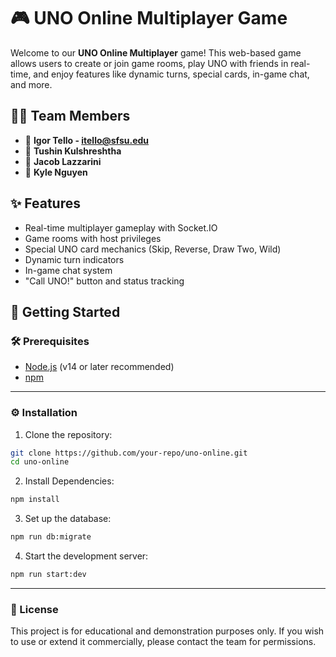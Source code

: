 # 🎮 UNO Online Multiplayer Game

Welcome to our **UNO Online Multiplayer** game! This web-based game allows users to create or join game rooms, play UNO with friends in real-time, and enjoy features like dynamic turns, special cards, in-game chat, and more.


## 🧑‍💻 Team Members

* 👤 **Igor Tello - itello@sfsu.edu**
* 👤 **Tushin Kulshreshtha**
* 👤 **Jacob Lazzarini**
* 👤 **Kyle Nguyen**


## ✨ Features

- Real-time multiplayer gameplay with Socket.IO  
- Game rooms with host privileges  
- Special UNO card mechanics (Skip, Reverse, Draw Two, Wild)  
- Dynamic turn indicators  
- In-game chat system  
- "Call UNO!" button and status tracking  


## 🚀 Getting Started

### 🛠️ Prerequisites

- [Node.js](https://nodejs.org/) (v14 or later recommended)
- [npm](https://www.npmjs.com/)

---

### ⚙️ Installation

1. Clone the repository:

```bash
git clone https://github.com/your-repo/uno-online.git
cd uno-online
```

2. Install Dependencies:

```bash
npm install
```

3. Set up the database:

```bash
npm run db:migrate
```

4. Start the development server:
```bash
npm run start:dev
```

---

### 📜 License
This project is for educational and demonstration purposes only. If you wish to use or extend it commercially, please contact the team for permissions.
